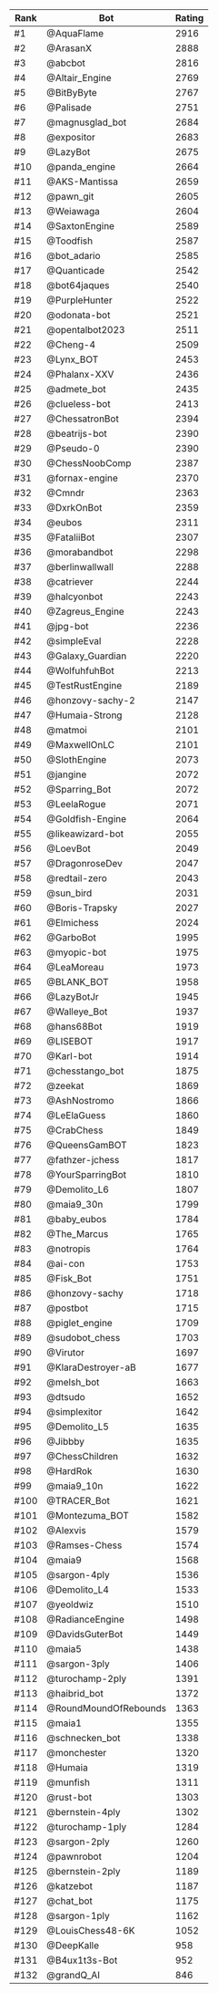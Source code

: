 Rank|Bot|Rating
---|---|---
#1|@AquaFlame|2916
#2|@ArasanX|2888
#3|@abcbot|2816
#4|@Altair_Engine|2769
#5|@BitByByte|2767
#6|@Palisade|2751
#7|@magnusglad_bot|2684
#8|@expositor|2683
#9|@LazyBot|2675
#10|@panda_engine|2664
#11|@AKS-Mantissa|2659
#12|@pawn_git|2605
#13|@Weiawaga|2604
#14|@SaxtonEngine|2589
#15|@Toodfish|2587
#16|@bot_adario|2585
#17|@Quanticade|2542
#18|@bot64jaques|2540
#19|@PurpleHunter|2522
#20|@odonata-bot|2521
#21|@opentalbot2023|2511
#22|@Cheng-4|2509
#23|@Lynx_BOT|2453
#24|@Phalanx-XXV|2436
#25|@admete_bot|2435
#26|@clueless-bot|2413
#27|@ChessatronBot|2394
#28|@beatrijs-bot|2390
#29|@Pseudo-0|2390
#30|@ChessNoobComp|2387
#31|@fornax-engine|2370
#32|@Cmndr|2363
#33|@DxrkOnBot|2359
#34|@eubos|2311
#35|@FataliiBot|2307
#36|@morabandbot|2298
#37|@berlinwallwall|2288
#38|@catriever|2244
#39|@halcyonbot|2243
#40|@Zagreus_Engine|2243
#41|@jpg-bot|2236
#42|@simpleEval|2228
#43|@Galaxy_Guardian|2220
#44|@WolfuhfuhBot|2213
#45|@TestRustEngine|2189
#46|@honzovy-sachy-2|2147
#47|@Humaia-Strong|2128
#48|@matmoi|2101
#49|@MaxwellOnLC|2101
#50|@SlothEngine|2073
#51|@jangine|2072
#52|@Sparring_Bot|2072
#53|@LeelaRogue|2071
#54|@Goldfish-Engine|2064
#55|@likeawizard-bot|2055
#56|@LoevBot|2049
#57|@DragonroseDev|2047
#58|@redtail-zero|2043
#59|@sun_bird|2031
#60|@Boris-Trapsky|2027
#61|@Elmichess|2024
#62|@GarboBot|1995
#63|@myopic-bot|1975
#64|@LeaMoreau|1973
#65|@BLANK_BOT|1958
#66|@LazyBotJr|1945
#67|@Walleye_Bot|1937
#68|@hans68Bot|1919
#69|@LISEBOT|1917
#70|@Karl-bot|1914
#71|@chesstango_bot|1875
#72|@zeekat|1869
#73|@AshNostromo|1866
#74|@LeElaGuess|1860
#75|@CrabChess|1849
#76|@QueensGamBOT|1823
#77|@fathzer-jchess|1817
#78|@YourSparringBot|1810
#79|@Demolito_L6|1807
#80|@maia9_30n|1799
#81|@baby_eubos|1784
#82|@The_Marcus|1765
#83|@notropis|1764
#84|@ai-con|1753
#85|@Fisk_Bot|1751
#86|@honzovy-sachy|1718
#87|@postbot|1715
#88|@piglet_engine|1709
#89|@sudobot_chess|1703
#90|@Virutor|1697
#91|@KlaraDestroyer-aB|1677
#92|@melsh_bot|1663
#93|@dtsudo|1652
#94|@simplexitor|1642
#95|@Demolito_L5|1635
#96|@Jibbby|1635
#97|@ChessChildren|1632
#98|@HardRok|1630
#99|@maia9_10n|1622
#100|@TRACER_Bot|1621
#101|@Montezuma_BOT|1582
#102|@Alexvis|1579
#103|@Ramses-Chess|1574
#104|@maia9|1568
#105|@sargon-4ply|1536
#106|@Demolito_L4|1533
#107|@yeoldwiz|1510
#108|@RadianceEngine|1498
#109|@DavidsGuterBot|1449
#110|@maia5|1438
#111|@sargon-3ply|1406
#112|@turochamp-2ply|1391
#113|@haibrid_bot|1372
#114|@RoundMoundOfRebounds|1363
#115|@maia1|1355
#116|@schnecken_bot|1338
#117|@monchester|1320
#118|@Humaia|1319
#119|@munfish|1311
#120|@rust-bot|1303
#121|@bernstein-4ply|1302
#122|@turochamp-1ply|1284
#123|@sargon-2ply|1260
#124|@pawnrobot|1204
#125|@bernstein-2ply|1189
#126|@katzebot|1187
#127|@chat_bot|1175
#128|@sargon-1ply|1162
#129|@LouisChess48-6K|1052
#130|@DeepKalle|958
#131|@B4ux1t3s-Bot|952
#132|@grandQ_AI|846

